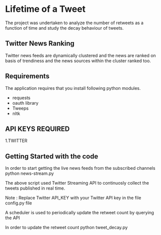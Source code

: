 # Lifetime of a Tweet

The project was undertaken to analyze the number of retweets as a function of time and study the decay behaviour of tweets.

## Twitter News Ranking

Twitter news feeds are dynamically clustered and the news are ranked on basis of trendiness and the news sources within the cluster ranked too.

## Requirements

The application requires that you install following python modules.
* requests
* oauth library
* Tweeps
* nltk

## API KEYS REQUIRED

1.TWITTER 

## Getting Started with the code

In order to start getting the live news feeds from the subscribed channels
python news-stream.py  

The above script used Twitter Streaming API to continuosly collect the tweets published in real time.

Note : Replace Twitter API_KEY with your Twitter API key in the file config.py file
	 
A scheduler is used to periodically update the retweet count by querying the API

In order to update the retweet count 
python tweet_decay.py
	


